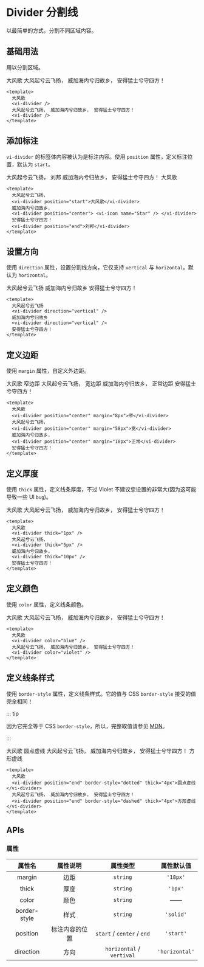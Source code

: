 # Divider 分割线

以最简单的方式，分割不同区域内容。

## 基础用法

用以分割区域。

<div class="examples">
  大风歌
  <vi-divider /> 
  大风起兮云飞扬， 威加海内兮归故乡， 安得猛士兮守四方！ 
  <vi-divider />
</div>

```vue
<template>
  大风歌
  <vi-divider /> 
  大风起兮云飞扬， 威加海内兮归故乡， 安得猛士兮守四方！ 
  <vi-divider />
</template>
```

## 添加标注

`vi-divider` 的标签体内容被认为是标注内容。使用 `position` 属性，定义标注位置，默认为 `start`。

<div class="examples">
  大风起兮云飞扬，
  <vi-divider position="start">刘邦</vi-divider>
  威加海内兮归故乡，
  <vi-divider position="center"> <vi-icon name="Star" /> </vi-divider>
  安得猛士兮守四方！
  <vi-divider position="end">大风歌</vi-divider>
</div>

```vue
<template>
  大风起兮云飞扬，
  <vi-divider position="start">大风歌</vi-divider>
  威加海内兮归故乡，
  <vi-divider position="center"> <vi-icon name="Star" /> </vi-divider>
  安得猛士兮守四方！
  <vi-divider position="end">刘邦</vi-divider>
</template>
```

## 设置方向

使用 `direction` 属性，设置分割线方向，它仅支持 `vertical` 与 `horizontal`。默认为 `horizontal`。

<div class="examples">
  大风起兮云飞扬
  <vi-divider direction="vertical" />
  威加海内兮归故乡
  <vi-divider direction="vertical" />
  安得猛士兮守四方！
</div>

```vue
<template>
  大风起兮云飞扬
  <vi-divider direction="vertical" />
  威加海内兮归故乡
  <vi-divider direction="vertical" />
  安得猛士兮守四方！
</template>
```

## 定义边距

使用 `margin` 属性，自定义外边距。

<div class="examples">
  大风歌
  <vi-divider position="center" margin="8px">窄边距</vi-divider>
  大风起兮云飞扬，
  <vi-divider position="center" margin="58px">宽边距</vi-divider>
  威加海内兮归故乡，
  <vi-divider position="center" margin="18px">正常边距</vi-divider>
  安得猛士兮守四方！
</div>

```vue
<template>
  大风歌
  <vi-divider position="center" margin="8px">窄</vi-divider>
  大风起兮云飞扬，
  <vi-divider position="center" margin="58px">宽</vi-divider>
  威加海内兮归故乡，
  <vi-divider position="center" margin="18px">正常</vi-divider>
  安得猛士兮守四方！
</template>
```

## 定义厚度

使用 `thick` 属性，定义线条厚度，不过 Violet 不建议您设置的非常大(因为这可能导致一些 UI `bug`)。

<div class="examples">
  大风歌
  <vi-divider thick="1px" />
  大风起兮云飞扬，
  <vi-divider thick="5px" />
  威加海内兮归故乡，
  <vi-divider thick="10px" />
  安得猛士兮守四方！
</div>

```vue
<template>
  大风歌
  <vi-divider thick="1px" />
  大风起兮云飞扬，
  <vi-divider thick="5px" />
  威加海内兮归故乡，
  <vi-divider thick="10px" />
  安得猛士兮守四方！
</template>
```

## 定义颜色

使用 `color` 属性，定义线条颜色。

<div class="examples">
  大风歌
  <vi-divider color="blue" />
  大风起兮云飞扬， 威加海内兮归故乡， 安得猛士兮守四方！
  <vi-divider color="violet" />
</div>

```vue
<template>
  大风歌
  <vi-divider color="blue" />
  大风起兮云飞扬， 威加海内兮归故乡， 安得猛士兮守四方！
  <vi-divider color="violet" />
</template>
```

## 定义线条样式

使用 `border-style` 属性，定义线条样式。它的值与 CSS `border-style` 接受的值完全相同！

::: tip

因为它完全等于 CSS `border-style`，所以，完整取值请参见 [MDN](https://developer.mozilla.org/zh-CN/docs/Web/CSS/border-style)。

:::

<div class="examples">
  大风歌
  <vi-divider position="end" border-style="dotted" thick="4px">圆点虚线</vi-divider>
  大风起兮云飞扬， 威加海内兮归故乡， 安得猛士兮守四方！
  <vi-divider position="end" border-style="dashed" thick="4px">方形虚线</vi-divider>
</div>

```vue
<template>
  大风歌
  <vi-divider position="end" border-style="dotted" thick="4px">圆点虚线</vi-divider>
  大风起兮云飞扬， 威加海内兮归故乡， 安得猛士兮守四方！
  <vi-divider position="end" border-style="dashed" thick="4px">方形虚线</vi-divider>
</template>
```

## APIs

### 属性

| 属性名 | 属性说明 | 属性类型 | 属性默认值 |
| :---: | :---: | :---: | :---: |
| margin | 边距 | `string` | `'18px'` |
| thick | 厚度 | `string` | `'1px'` |
| color | 颜色 | `string` | —— |
| border-style | 样式 | `string` | `'solid'` |
| position | 标注内容的位置 | `start` / `center` / `end` | `'start'` |
| direction | 方向 | `horizontal` / `vertival` | `'horizontal'` |